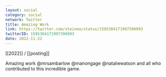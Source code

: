 ```yaml
---
layout: social
category: social
network: Twitter
title: Amazing Work
link: https://twitter.com/steinea/status/1595304171997396993
twitterID: 1595304171997396993
date: 2022-11-22
---
```


[[2022]] / [[posting]]

Amazing work @mrsambarlow @manongage @nataliewatson and all who contributed to this incredible game.
